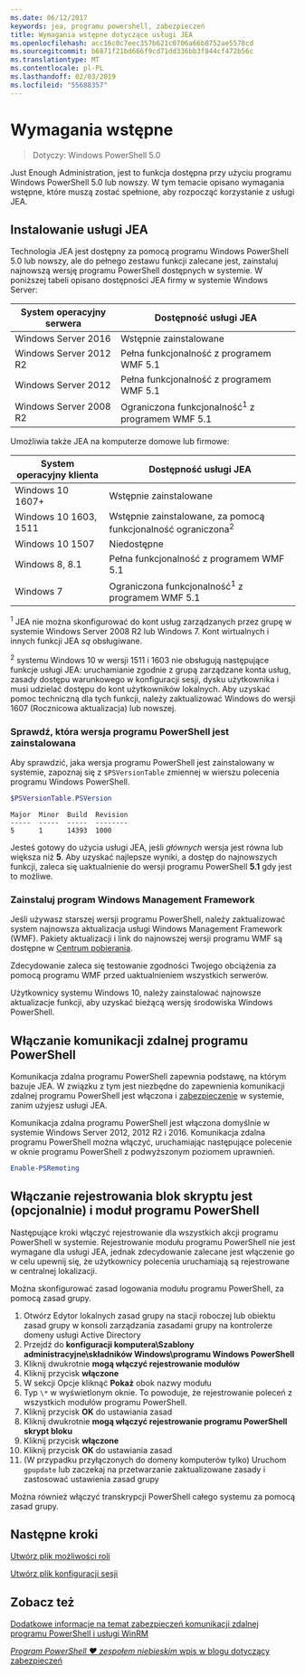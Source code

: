 ```yaml
---
ms.date: 06/12/2017
keywords: jea, programu powershell, zabezpieczeń
title: Wymagania wstępne dotyczące usługi JEA
ms.openlocfilehash: acc16c0c7eec357b621c0706a66b8752ae5578cd
ms.sourcegitcommit: b6871f21bd666f9cd71dd336bb3f844cf472b56c
ms.translationtype: MT
ms.contentlocale: pl-PL
ms.lasthandoff: 02/03/2019
ms.locfileid: "55688357"
---
```

# <a name="prerequisites"></a>Wymagania wstępne

> Dotyczy: Windows PowerShell 5.0

Just Enough Administration, jest to funkcja dostępna przy użyciu programu Windows PowerShell 5.0 lub nowszy.
W tym temacie opisano wymagania wstępne, które muszą zostać spełnione, aby rozpocząć korzystanie z usługi JEA.

## <a name="install-jea"></a>Instalowanie usługi JEA

Technologia JEA jest dostępny za pomocą programu Windows PowerShell 5.0 lub nowszy, ale do pełnego zestawu funkcji zalecane jest, zainstaluj najnowszą wersję programu PowerShell dostępnych w systemie.
W poniższej tabeli opisano dostępności JEA firmy w systemie Windows Server:

System operacyjny serwera   | Dostępność usługi JEA
--------------------------|--------------------------------
Windows Server 2016       | Wstępnie zainstalowane
Windows Server 2012 R2    | Pełna funkcjonalność z programem WMF 5.1
Windows Server 2012       | Pełna funkcjonalność z programem WMF 5.1
Windows Server 2008 R2    | Ograniczona funkcjonalność<sup>1</sup> z programem WMF 5.1

Umożliwia także JEA na komputerze domowe lub firmowe:

System operacyjny klienta   | Dostępność usługi JEA
--------------------------|-----------------------------------------------------
Windows 10 1607+          | Wstępnie zainstalowane
Windows 10 1603, 1511     | Wstępnie zainstalowane, za pomocą funkcjonalność ograniczona<sup>2</sup>
Windows 10 1507           | Niedostępne
Windows 8, 8.1            | Pełna funkcjonalność z programem WMF 5.1
Windows 7                 | Ograniczona funkcjonalność<sup>1</sup> z programem WMF 5.1

<sup>1</sup> JEA nie można skonfigurować do kont usług zarządzanych przez grupę w systemie Windows Server 2008 R2 lub Windows 7.
Kont wirtualnych i innych funkcji JEA *są* obsługiwane.

<sup>2</sup> systemu Windows 10 w wersji 1511 i 1603 nie obsługują następujące funkcje usługi JEA: uruchamianie zgodnie z grupą zarządzane konta usług, zasady dostępu warunkowego w konfiguracji sesji, dysku użytkownika i musi udzielać dostępu do kont użytkowników lokalnych.
Aby uzyskać pomoc techniczną dla tych funkcji, należy zaktualizować Windows do wersji 1607 (Rocznicowa aktualizacja) lub nowszej.

### <a name="check-which-version-of-powershell-is-installed"></a>Sprawdź, która wersja programu PowerShell jest zainstalowana

Aby sprawdzić, jaka wersja programu PowerShell jest zainstalowany w systemie, zapoznaj się z `$PSVersionTable` zmiennej w wierszu polecenia programu Windows PowerShell.

```powershell
$PSVersionTable.PSVersion
```

```output
Major  Minor  Build  Revision
-----  -----  -----  --------
5      1      14393  1000
```

Jesteś gotowy do użycia usługi JEA, jeśli *głównych* wersja jest równa lub większa niż **5**.
Aby uzyskać najlepsze wyniki, a dostęp do najnowszych funkcji, zaleca się uaktualnienie do wersji programu PowerShell **5.1** gdy jest to możliwe.

### <a name="install-windows-management-framework"></a>Zainstaluj program Windows Management Framework

Jeśli używasz starszej wersji programu PowerShell, należy zaktualizować system najnowsza aktualizacja usługi Windows Management Framework (WMF).
Pakiety aktualizacji i link do najnowszej wersji programu WMF są dostępne w [Centrum pobierania](https://blogs.msdn.microsoft.com/powershell/2016/02/24/windows-management-framework-wmf-5-0-rtm-packages-has-been-republished/).

Zdecydowanie zaleca się testowanie zgodności Twojego obciążenia za pomocą programu WMF przed uaktualnieniem wszystkich serwerów.

Użytkownicy systemu Windows 10, należy zainstalować najnowsze aktualizacje funkcji, aby uzyskać bieżącą wersję środowiska Windows PowerShell.

## <a name="enable-powershell-remoting"></a>Włączanie komunikacji zdalnej programu PowerShell

Komunikacja zdalna programu PowerShell zapewnia podstawę, na którym bazuje JEA.
W związku z tym jest niezbędne do zapewnienia komunikacji zdalnej programu PowerShell jest włączona i [zabezpieczenie](/powershell/scripting/setup/winrmsecurity) w systemie, zanim użyjesz usługi JEA.

Komunikacja zdalna programu PowerShell jest włączona domyślnie w systemie Windows Server 2012, 2012 R2 i 2016.
Komunikacja zdalna programu PowerShell można włączyć, uruchamiając następujące polecenie w oknie programu PowerShell z podwyższonym poziomem uprawnień.

```powershell
Enable-PSRemoting
```

## <a name="enable-powershell-module-and-script-block-logging-optional"></a>Włączanie rejestrowania blok skryptu jest (opcjonalnie) i moduł programu PowerShell

Następujące kroki włączyć rejestrowanie dla wszystkich akcji programu PowerShell w systemie.
Rejestrowanie modułu programu PowerShell nie jest wymagane dla usługi JEA, jednak zdecydowanie zalecane jest włączenie go w celu upewnij się, że użytkownicy polecenia uruchamiają są rejestrowane w centralnej lokalizacji.

Można skonfigurować zasad logowania modułu programu PowerShell, za pomocą zasad grupy.

1. Otwórz Edytor lokalnych zasad grupy na stacji roboczej lub obiektu zasad grupy w konsoli zarządzania zasadami grupy na kontrolerze domeny usługi Active Directory
2. Przejdź do **konfiguracji komputera\\Szablony administracyjne\\składników Windows\\programu Windows PowerShell**
3. Kliknij dwukrotnie **mogą włączyć rejestrowanie modułów**
4. Kliknij przycisk **włączone**
5. W sekcji Opcje kliknąć **Pokaż** obok nazwy modułu
6. Typ `\*` w wyświetlonym oknie. To powoduje, że rejestrowanie poleceń z wszystkich modułów programu PowerShell.
7. Kliknij przycisk **OK** do ustawiania zasad
8. Kliknij dwukrotnie **mogą włączyć rejestrowanie programu PowerShell skrypt bloku**
9. Kliknij przycisk **włączone**
10. Kliknij przycisk **OK** do ustawiania zasad
11. (W przypadku przyłączonych do domeny komputerów tylko) Uruchom `gpupdate` lub zaczekaj na przetwarzanie zaktualizowane zasady i zastosować ustawienia zasad grupy

Można również włączyć transkrypcji PowerShell całego systemu za pomocą zasad grupy.

## <a name="next-steps"></a>Następne kroki

[Utwórz plik możliwości roli](role-capabilities.md)

[Utwórz plik konfiguracji sesji](session-configurations.md)

## <a name="see-also"></a>Zobacz też

[Dodatkowe informacje na temat zabezpieczeń komunikacji zdalnej programu PowerShell i usługi WinRM](/powershell/scripting/setup/winrmsecurity)

[*Program PowerShell ♥ zespołem niebieskim* wpis w blogu dotyczący zabezpieczeń](https://blogs.msdn.microsoft.com/powershell/2015/06/09/powershell-the-blue-team/)